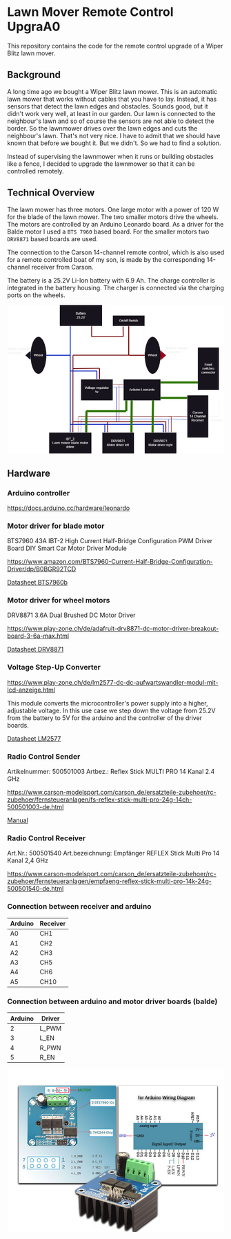 # Lawn Mover Remote Control UpgraA0

This repository contains the code for the remote control upgrade of a Wiper Blitz lawn mover.

## Background

A long time ago we bought a Wiper Blitz lawn mower. This is an automatic lawn mower that works without cables that you have to lay. Instead, it has sensors that detect the lawn edges and obstacles. Sounds good, but it didn't work very well, at least in our garden. Our lawn is connected to the neighbour's lawn and so of course the sensors are not able to detect the border. So the lawnmower drives over the lawn edges and cuts the neighbour's lawn. That's not very nice. I have to admit that we should have known that before we bought it. But we didn't. So we had to find a solution.

Instead of supervising the lawnmower when it runs or building obstacles like a fence, I decided to upgrade the lawnmower so that it can be controlled remotely. 

## Technical Overview

The lawn mower has three motors. One large motor with a power of 120 W for the blade of the lawn mower. The two smaller motors drive the wheels. The motors are controlled by an Arduino Leonardo board. As a driver for the Balde motor I used a `BTS 7960` based board. For the smaller motors two `DRV8871` based boards are used.

The connection to the Carson 14-channel remote control, which is also used for a remote controlled boat of my son, is made by the corresponding 14-channel receiver from Carson.

The battery is a 25.2V Li-Ion battery with 6.9 Ah. The charge controller is integrated in the battery housing. The charger is connected via the charging ports on the wheels.

![Overview](resources/overview.drawio.png)

## Hardware

### Arduino controller

https://docs.arduino.cc/hardware/leonardo

### Motor driver for blade motor

BTS7960 43A IBT-2 High Current Half-Bridge Configuration PWM Driver Board DIY Smart Car Motor Driver Module

https://www.amazon.com/BTS7960-Current-Half-Bridge-Configuration-Driver/dp/B0BGR92TCD

[Datasheet BTS7960b](resources/datasheet-bts7960b.pdf)

### Motor driver for wheel motors

DRV8871 3.6A Dual Brushed DC Motor Driver

https://www.play-zone.ch/de/adafruit-drv8871-dc-motor-driver-breakout-board-3-6a-max.html

[Datasheet DRV8871](resources/datasheet-DRV8871.pdf)

### Voltage Step-Up Converter

https://www.play-zone.ch/de/lm2577-dc-dc-aufwartswandler-modul-mit-lcd-anzeige.html

This module converts the microcontroller's power supply into a higher, adjustable voltage. In this use case we step down the voltage from 25.2V from the battery to 5V for the arduino and the controller of the driver boards.

[Datasheet LM2577](resources/datasheet-LM2577.pdf)

### Radio Control Sender

Artikelnummer: 500501003
Artbez.: Reflex Stick MULTI PRO 14 Kanal 2.4 GHz

https://www.carson-modelsport.com/carson_de/ersatzteile-zubehoer/rc-zubehoer/fernsteueranlagen/fs-reflex-stick-multi-pro-24g-14ch-500501003-de.html

[Manual](resources/manual-ReflexStickMultiPro14.pdf)

### Radio Control Receiver

Art.Nr.: 500501540
Art.bezeichnung: Empfänger REFLEX Stick Multi Pro 14 Kanal 2,4 GHz

https://www.carson-modelsport.com/carson_de/ersatzteile-zubehoer/rc-zubehoer/fernsteueranlagen/empfaeng-reflex-stick-multi-pro-14k-24g-500501540-de.html

### Connection between receiver and arduino

| Arduino | Receiver |
| ------- | -------- |
| A0      | CH1      |
| A1      | CH2      |
| A2      | CH3      |
| A3      | CH5      |
| A4      | CH6      |
| A5      | CH10     |

### Connection between arduino and motor driver boards (balde)

| Arduino | Driver |
| ------- | -------- |
| 2       | L_PWM     |
| 3       | L_EN     |
| 4       | R_PWN    |
| 5       | R_EN     |

![Motor driver for blade motor](resources/7960-connections.jpg)
